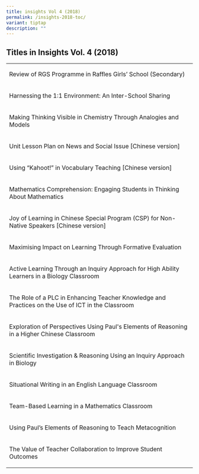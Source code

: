 ```yaml
---
title: insights Vol 4 (2018)
permalink: /insights-2018-toc/
variant: tiptap
description: ""
---
```

<h2>Titles in Insights Vol. 4 (2018)</h2><table><tbody><tr><td rowspan="1" colspan="1"><p>Review of RGS Programme in Raffles Girls’ School (Secondary)</p></td></tr><tr><td rowspan="1" colspan="1"><p>Harnessing the 1:1 Environment: An Inter-School Sharing</p></td></tr><tr><td rowspan="1" colspan="1"><p>Making Thinking Visible in Chemistry Through Analogies and Models</p></td></tr><tr><td rowspan="1" colspan="1"><p>Unit Lesson Plan on News and Social Issue [Chinese version]</p></td></tr><tr><td rowspan="1" colspan="1"><p>Using “Kahoot!” in Vocabulary Teaching [Chinese version]</p></td></tr><tr><td rowspan="1" colspan="1"><p>Mathematics Comprehension: Engaging Students in Thinking About Mathematics</p></td></tr><tr><td rowspan="1" colspan="1"><p>Joy of Learning in Chinese Special Program (CSP) for Non-Native Speakers [Chinese version]</p></td></tr><tr><td rowspan="1" colspan="1"><p>Maximising Impact on Learning Through Formative Evaluation</p></td></tr><tr><td rowspan="1" colspan="1"><p>Active Learning Through an Inquiry Approach for High Ability Learners in a Biology Classroom</p></td></tr><tr><td rowspan="1" colspan="1"><p>The Role of a PLC in Enhancing Teacher Knowledge and Practices on the Use of ICT in the Classroom</p></td></tr><tr><td rowspan="1" colspan="1"><p>Exploration of Perspectives Using Paul's Elements of Reasoning in a Higher Chinese Classroom</p></td></tr><tr><td rowspan="1" colspan="1"><p>Scientific Investigation &amp; Reasoning Using an Inquiry Approach in Biology</p></td></tr><tr><td rowspan="1" colspan="1"><p>Situational Writing in an English Language Classroom</p></td></tr><tr><td rowspan="1" colspan="1"><p>Team-Based Learning in a Mathematics Classroom</p></td></tr><tr><td rowspan="1" colspan="1"><p>Using Paul’s Elements of Reasoning to Teach Metacognition</p></td></tr><tr><td rowspan="1" colspan="1"><p>The Value of Teacher Collaboration to Improve Student Outcomes</p></td></tr></tbody></table><p></p>